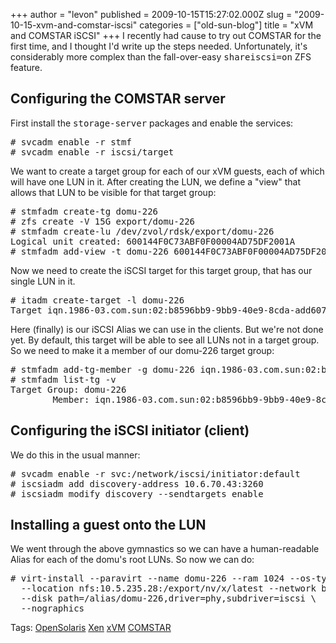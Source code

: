+++
author = "levon"
published = 2009-10-15T15:27:02.000Z
slug = "2009-10-15-xvm-and-comstar-iscsi"
categories = ["old-sun-blog"]
title = "xVM and COMSTAR iSCSI"
+++
I recently had cause to try out COMSTAR for the first time, and I thought I'd write up the steps needed. Unfortunately,
it's considerably more complex than the fall-over-easy <tt>shareiscsi=on</tt> ZFS feature.
</p>
<h2>Configuring the COMSTAR server</h2>
<p>
First install the <tt>storage-server</tt> packages and enable the services:
<pre>
# svcadm enable -r stmf
# svcadm enable -r iscsi/target
</pre>

<p>
We want to create a target group for each of our xVM guests, each of which will have one LUN in it. After creating
the LUN, we define a "view" that allows that LUN to be visible for that target group:
</p>
<pre>
# stmfadm create-tg domu-226
# zfs create -V 15G export/domu-226
# stmfadm create-lu /dev/zvol/rdsk/export/domu-226
Logical unit created: 600144F0C73ABF0F00004AD75DF2001A
# stmfadm add-view -t domu-226 600144F0C73ABF0F00004AD75DF2001A
</pre>
<p>
Now we need to create the iSCSI target for this target group, that has our single LUN in it.
</p>
<pre>
# itadm create-target -l domu-226
Target iqn.1986-03.com.sun:02:b8596bb9-9bb9-40e9-8cda-add6073ece46 successfully created
</pre>
<p>
Here (finally) is our iSCSI Alias we can use in the clients. But we're not done yet. By default, this target
will be able to see all LUNs not in a target group. So we need to make it a member of our domu-226 target group:
</p>
<pre>
# stmfadm add-tg-member -g domu-226 iqn.1986-03.com.sun:02:b8596bb9-9bb9-40e9-8cda-add6073ece46
# stmfadm list-tg -v
Target Group: domu-226
        Member: iqn.1986-03.com.sun:02:b8596bb9-9bb9-40e9-8cda-add6073ece46
</pre>

<h2>Configuring the iSCSI initiator (client)</h2>

<p>
We do this in the usual manner:
</p>

<pre>
# svcadm enable -r svc:/network/iscsi/initiator:default
# iscsiadm add discovery-address 10.6.70.43:3260
# iscsiadm modify discovery --sendtargets enable
</pre>

<h2>Installing a guest onto the LUN</h2>

<p>
We went through the above gymnastics so we can have a human-readable Alias for each of the domu's root LUNs. So now we can do:
</p>

<pre>
# virt-install --paravirt --name domu-226 --ram 1024 --os-type solaris --os-variant opensolaris \
  --location nfs:10.5.235.28:/export/nv/x/latest --network bridge,mac=00:14:4f:0f:b5:3e \
  --disk path=/alias/domu-226,driver=phy,subdriver=iscsi \
  --nographics
</pre>
<p class="tags">Tags: <a href="http://www.technorati.com/tag/OpenSolaris" rel="tag">OpenSolaris</a>
<a href="http://www.technorati.com/tag/Xen" rel="tag">Xen</a>
<a href="http://www.technorati.com/tag/xVM" rel="tag">xVM</a>
<a href="http://www.technorati.com/tag/COMSTAR" rel="tag">COMSTAR</a>

